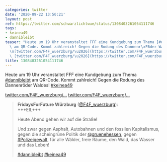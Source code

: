 ```yaml
---
categories: twitter
date: '2020-09-22 13:50:21'
layout: post
ref: https://twitter.com/schwarzlichtwue/status/1308403261054111746
tags:
- keinea49
- dannibleibt
teaser: "Heute um 19 Uhr veranstaltet FFF eine Kundgebung zum Thema [#dannibleibt](/t/dannibleibt)\
  \ am QR-Code. Kommt zahlreich! Gegen die Rodung des Dannenr\xF6der Waldes!  [#keinea49](/t/keinea49)\n\
  \n[twitter.com/F4F_wuerzburg/\u2026](https://twitter.com/F4F_wuerzburg/status/1308358571911008256)\
  \ [twitter.com/F4F_wuerzburg/\u2026](https://twitter.com/F4F_wuerzburg/status/1308358571911008256)"
title: 1308403261054111746
---
```

Heute um 19 Uhr veranstaltet FFF eine Kundgebung zum Thema [#dannibleibt](/t/dannibleibt) am QR-Code. Kommt zahlreich! Gegen die Rodung des Dannenröder Waldes!  [#keinea49](/t/keinea49)

[twitter.com/F4F_wuerzburg/…](https://twitter.com/F4F_wuerzburg/status/1308358571911008256) [twitter.com/F4F_wuerzburg/…](https://twitter.com/F4F_wuerzburg/status/1308358571911008256)
> <b>FridaysForFuture Würzburg</b> ([@F4F_wuerzburg](https://twitter.com/F4F_wuerzburg)):  
>+++EIL+++  
>  
>Heute Abend gehen wir auf die Straße!  
>  
>Und zwar gegen Asphalt, Autobahnen und den fossilen Kapitalismus, gegen die scheingrüne Politik der [@gruenehessen](https://twitter.com/gruenehessen), gegen [#Polizeigewalt](/t/polizeigewalt), für alle Wälder, freie Räume, den Wald, das Wasser und das Leben!  
>  
>[#dannibleibt](/t/dannibleibt) [#keinea49](/t/keinea49)   

